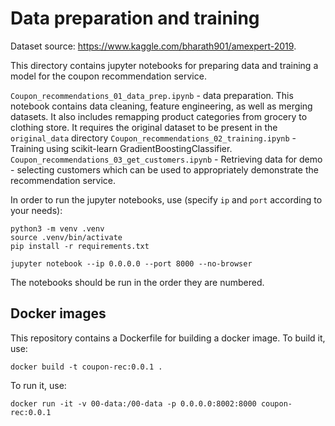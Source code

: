# Data preparation and training

Dataset source: https://www.kaggle.com/bharath901/amexpert-2019.

This directory contains jupyter notebooks for preparing data and training a model for the coupon recommendation service.

`Coupon_recommendations_01_data_prep.ipynb` - data preparation. This notebook contains data cleaning, feature engineering, as well as merging datasets. It also includes remapping product categories from grocery to clothing store. It requires the original dataset to be present in the `original_data` directory
`Coupon_recommendations_02_training.ipynb` - Training using scikit-learn GradientBoostingClassifier.
`Coupon_recommendations_03_get_customers.ipynb` - Retrieving data for demo - selecting customers which can be used to appropriately demonstrate the recommendation service.

In order to run the jupyter notebooks, use (specify `ip` and `port` according to your needs):
```
python3 -m venv .venv
source .venv/bin/activate
pip install -r requirements.txt

jupyter notebook --ip 0.0.0.0 --port 8000 --no-browser
```

The notebooks should be run in the order they are numbered.


## Docker images

This repository contains a Dockerfile for building a docker image. To build it, use:

```
docker build -t coupon-rec:0.0.1 .
```

To run it, use:

```
docker run -it -v 00-data:/00-data -p 0.0.0.0:8002:8000 coupon-rec:0.0.1
```


